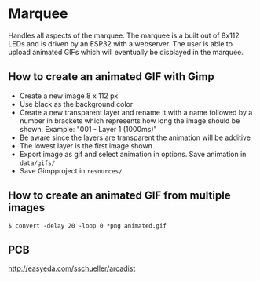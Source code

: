 # Marquee
Handles all aspects of the marquee. The marquee is a built out of 8x112 LEDs and is driven by an ESP32 with a webserver. The user is able to upload animated GIFs which will eventually be displayed in the marquee.

## How to create an animated GIF with Gimp
- Create a new image 8 x 112 px
- Use black as the background color
- Create a new transparent layer and rename it with a name followed by a number in brackets which represents how long the image should be shown. Example: "001 - Layer 1 (1000ms)"
- Be aware since the layers are transparent the animation will be additive
- The lowest layer is the first image shown
- Export image as gif and select animation in options. Save animation in `data/gifs/`
- Save Gimpproject in `resources/`

## How to create an animated GIF from multiple images
```
$ convert -delay 20 -loop 0 *png animated.gif
```

## PCB
http://easyeda.com/sschueller/arcadist